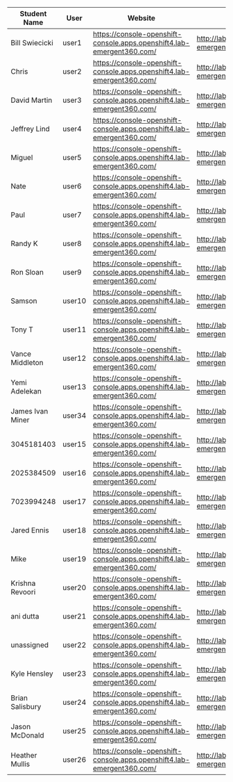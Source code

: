 Student Name | User | Website | Lab Instructions
------------ | ---------------| ---------- | -------------
Bill Swiecicki | user1 | https://console-openshift-console.apps.openshift4.lab-emergent360.com/ | http://labs-emergent360.com/workshops/openshift_4_101/
Chris | user2 | https://console-openshift-console.apps.openshift4.lab-emergent360.com/ | http://labs-emergent360.com/workshops/openshift_4_101/
David Martin | user3 | https://console-openshift-console.apps.openshift4.lab-emergent360.com/ | http://labs-emergent360.com/workshops/openshift_4_101/
Jeffrey Lind | user4 | https://console-openshift-console.apps.openshift4.lab-emergent360.com/ | http://labs-emergent360.com/workshops/openshift_4_101/
Miguel | user5 | https://console-openshift-console.apps.openshift4.lab-emergent360.com/ | http://labs-emergent360.com/workshops/openshift_4_101/
Nate | user6 | https://console-openshift-console.apps.openshift4.lab-emergent360.com/ | http://labs-emergent360.com/workshops/openshift_4_101/
Paul | user7 | https://console-openshift-console.apps.openshift4.lab-emergent360.com/ | http://labs-emergent360.com/workshops/openshift_4_101/
Randy K | user8 | https://console-openshift-console.apps.openshift4.lab-emergent360.com/ | http://labs-emergent360.com/workshops/openshift_4_101/
Ron Sloan | user9 | https://console-openshift-console.apps.openshift4.lab-emergent360.com/ | http://labs-emergent360.com/workshops/openshift_4_101/
Samson | user10 | https://console-openshift-console.apps.openshift4.lab-emergent360.com/ | http://labs-emergent360.com/workshops/openshift_4_101/
Tony T | user11 | https://console-openshift-console.apps.openshift4.lab-emergent360.com/ | http://labs-emergent360.com/workshops/openshift_4_101/
Vance Middleton | user12 | https://console-openshift-console.apps.openshift4.lab-emergent360.com/ | http://labs-emergent360.com/workshops/openshift_4_101/
Yemi Adelekan | user13 | https://console-openshift-console.apps.openshift4.lab-emergent360.com/ | http://labs-emergent360.com/workshops/openshift_4_101/
James Ivan Miner | user34 | https://console-openshift-console.apps.openshift4.lab-emergent360.com/ | http://labs-emergent360.com/workshops/openshift_4_101/
3045181403 | user15 | https://console-openshift-console.apps.openshift4.lab-emergent360.com/ | http://labs-emergent360.com/workshops/openshift_4_101/
2025384509 | user16 | https://console-openshift-console.apps.openshift4.lab-emergent360.com/ | http://labs-emergent360.com/workshops/openshift_4_101/
7023994248 | user17 | https://console-openshift-console.apps.openshift4.lab-emergent360.com/ | http://labs-emergent360.com/workshops/openshift_4_101/
Jared Ennis | user18 | https://console-openshift-console.apps.openshift4.lab-emergent360.com/ | http://labs-emergent360.com/workshops/openshift_4_101/
Mike | user19 | https://console-openshift-console.apps.openshift4.lab-emergent360.com/ | http://labs-emergent360.com/workshops/openshift_4_101/
Krishna Revoori | user20 | https://console-openshift-console.apps.openshift4.lab-emergent360.com/ | http://labs-emergent360.com/workshops/openshift_4_101/
ani dutta | user21 | https://console-openshift-console.apps.openshift4.lab-emergent360.com/ | http://labs-emergent360.com/workshops/openshift_4_101/
unassigned | user22 | https://console-openshift-console.apps.openshift4.lab-emergent360.com/ | http://labs-emergent360.com/workshops/openshift_4_101/
Kyle Hensley | user23 | https://console-openshift-console.apps.openshift4.lab-emergent360.com/ | http://labs-emergent360.com/workshops/openshift_4_101/
Brian Salisbury  | user24 | https://console-openshift-console.apps.openshift4.lab-emergent360.com/ | http://labs-emergent360.com/workshops/openshift_4_101/
Jason McDonald | user25 | https://console-openshift-console.apps.openshift4.lab-emergent360.com/ | http://labs-emergent360.com/workshops/openshift_4_101/
Heather Mullis | user26 | https://console-openshift-console.apps.openshift4.lab-emergent360.com/ | http://labs-emergent360.com/workshops/openshift_4_101/

